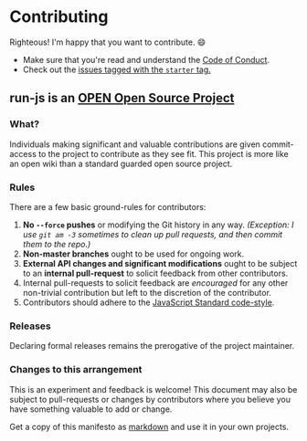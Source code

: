 # Contributing

Righteous! I'm happy that you want to contribute. :smile:

* Make sure that you're read and understand the [Code of Conduct](CODE_OF_CONDUCT.md).
* Check out the [issues tagged with the `starter` tag.](https://github.com/remixz/run-js/issues?q=is%3Aopen+is%3Aissue+label%3Astarter)

## run-js is an [OPEN Open Source Project](http://openopensource.org/)

### What?

Individuals making significant and valuable contributions are given
commit-access to the project to contribute as they see fit. This project
is more like an open wiki than a standard guarded open source project.

### Rules

There are a few basic ground-rules for contributors:

1. **No `--force` pushes** or modifying the Git history in any way. *(Exception: I use `git am -3` sometimes to clean up pull requests, and then commit them to the repo.)*
2. **Non-master branches** ought to be used for ongoing work.
3. **External API changes and significant modifications** ought to be subject to an **internal pull-request** to solicit feedback from other contributors.
4. Internal pull-requests to solicit feedback are *encouraged* for any other non-trivial contribution but left to the discretion of the contributor.
5. Contributors should adhere to the [JavaScript Standard code-style](https://github.com/feross/standard).

### Releases

Declaring formal releases remains the prerogative of the project maintainer.

### Changes to this arrangement

This is an experiment and feedback is welcome! This document may also be
subject to pull-requests or changes by contributors where you believe
you have something valuable to add or change.

Get a copy of this manifesto as [markdown](https://raw.githubusercontent.com/openopensource/openopensource.github.io/master/Readme.md) and use it in your own projects.
